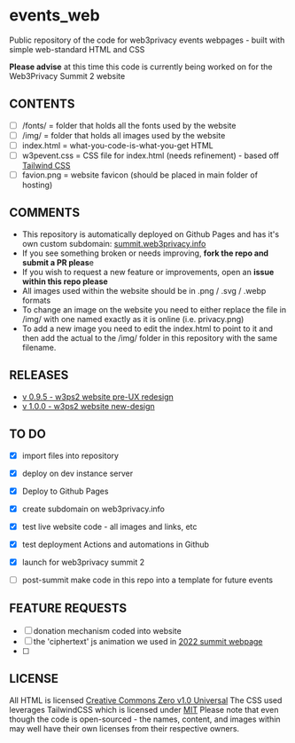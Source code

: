# events_web

Public repository of the code for web3privacy events webpages -  built with simple web-standard HTML and CSS

**Please advise** at this time this code is currently being worked on for the Web3Privacy Summit 2 website

## CONTENTS

- [ ] /fonts/            =  folder that holds all the fonts used by the website
- [ ] /img/              =  folder that holds all images used by the website
- [ ] index.html         =  what-you-code-is-what-you-get HTML
- [ ] w3pevent.css       =  CSS file for index.html (needs refinement) - based off [Tailwind CSS](https://tailwindcss.com/)
- [ ] favion.png         =  website favicon (should be placed in main folder of hosting)

## COMMENTS

- This repository is automatically deployed on Github Pages and has it's own custom subdomain: [summit.web3privacy.info](https://summit.web3privacy.info/)
- If you see something broken or needs improving, **fork the repo and submit a PR pleas**e
- If you wish to request a new feature or improvements, open an **issue within this repo please**
- All images used within the website should be in .png / .svg / .webp formats
- To change an image on the website you need to either replace the file in /img/ with one named exactly as it is online (i.e. privacy.png)
- To add a new image you need to edit the index.html to point to it and then add the actual to the /img/ folder in this repository with the same filename.

## RELEASES

- [v 0.9.5 - w3ps2 website pre-UX redesign](https://github.com/web3privacy/events_web/releases/tag/w3ps2)
- [v 1.0.0 - w3ps2 website new-design](https://github.com/web3privacy/events_web/releases/tag/w3ps2)
 

## TO DO 

- [x] import files into repository
- [x] deploy on dev instance server
- [x] Deploy to Github Pages
- [x] create subdomain on web3privacy.info
- [x] test live website code - all images and links, etc
- [x] test deployment Actions and automations in Github
- [x] launch for web3privacy summit 2
- [ ] post-summit make code in this repo into a template for future events


## FEATURE REQUESTS

- [ ] donation mechanism coded into website
- [ ] the 'ciphertext' js animation we used in [2022 summit webpage](https://prague22.web3privacy.info/)
- [ ] 

## LICENSE

All HTML is licensed [Creative Commons Zero v1.0 Universal](https://creativecommons.org/publicdomain/zero/1.0/)
The CSS used leverages TailwindCSS which is licensed under [MIT](https://github.com/tailwindlabs/tailwindcss/blob/next/LICENSE)
Please note that even though the code is open-sourced - the names, content, and images within may well have their own licenses from their respective owners.
